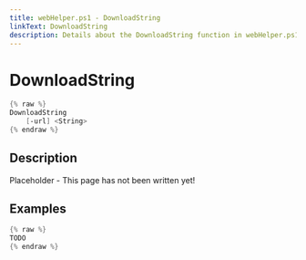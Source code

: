 ```yaml
---
title: webHelper.ps1 - DownloadString
linkText: DownloadString
description: Details about the DownloadString function in webHelper.ps1 helper script
---
```


# DownloadString

```PowerShell
{% raw %}
DownloadString
    [-url] <String>
{% endraw %}
```

## Description

Placeholder - This page has not been written yet!

## Examples

```PowerShell
{% raw %}
TODO
{% endraw %}
```
